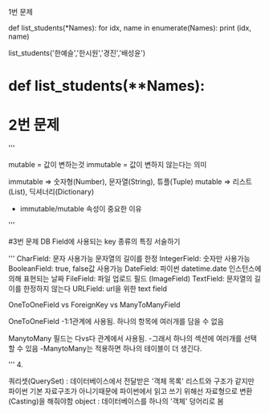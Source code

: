 1번 문제

def list_students(*Names):
    for idx, name in enumerate(Names):
        print (idx, name)


list_students('한예슬','한시원','경진','배성윤')


# def list_students(**Names):


# 2번 문제

'''

mutable = 값이 변하는것
immutable = 값이 변하지 않는다는 의미

immutable => 숫자형(Number), 문자열(String), 튜플(Tuple)
mutable => 리스트(List), 딕셔너리(Dictionary)


* immutable/mutable 속성이 중요한 이유


'''



#3번 문제 DB Field에 사용되는 key 종류의 특징 서술하기

'''
CharField: 문자 사용가능 문자열의 길이를 한정
IntegerField: 숫자만 사용가능 
BooleanField: true, false값 사용가능
DateField: 파이썬 datetime.date 인스턴스에 의해 표현되는 날짜
FileField: 파일 업로드 필드 (ImageField)
TextField: 문자열의 길이를 한정하지 않는다
URLField: url을 위한 text field

OneToOneField vs ForeignKey vs ManyToManyField

OneToOneField 
-1:1관계에 사용됨. 하나의 항목에 여러개를 담을 수 없음


ManytoMany 필드는 다vs다 관계에서 사용됨.
-그래서 하나의 섹션에 여러개를 선택할 수 있음
-ManytoMany는 적용하면 하나의 테이블이 더 생긴다. 

'''
4. 

쿼리셋(QuerySet) : 데이터베이스에서 전달받은 '객체 목록' 리스트와 구조가 같지만 파이썬 기본 자료구조가 아니기때문에 파이썬에서 읽고 쓰기 위해선 자료형으로 변환(Casting)을 해줘야함 
object : 데이터베이스를 하나의 '객체' 덩어리로 봄
